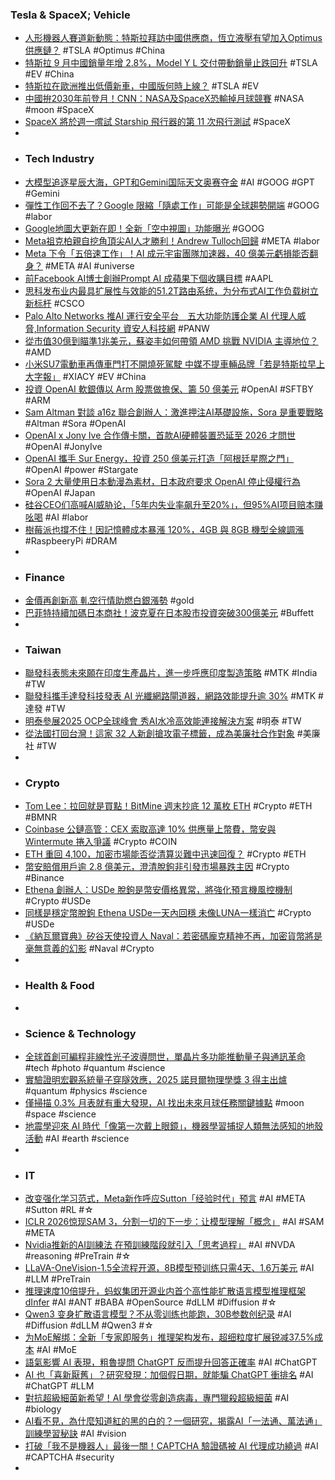 ### Tesla & SpaceX; Vehicle
- [人形機器人賽道新動態：特斯拉拜訪中國供應商，恆立液壓有望加入Optimus供應鏈？](https://hao.cnyes.com/post/199831) #TSLA #Optimus #China
- [特斯拉 9 月中國銷量年增 2.8%，Model Y L 交付帶動銷量止跌回升](https://today.line.me/tw/v3/article/pePMEnN) #TSLA #EV #China
- [特斯拉在歐洲推出低價新車，中國版何時上線？](https://hao.cnyes.com/post/200180) #TSLA #EV
- [中國拚2030年前登月！CNN：NASA及SpaceX恐輸掉月球競賽](https://tw.news.yahoo.com/中國拚2030年前登月-cnn-nasa及spacex恐輸掉月球競賽-013003923.html) #NASA #moon #SpaceX
- [SpaceX 將於週一嚐試 Starship 飛行器的第 11 次飛行測試](https://www.arch-web.com.tw/综合新闻/spacex-將於週一嚐試-starship-飛行器的第-11-次飛行測試/135684/) #SpaceX
-
- ### Tech Industry
- [大模型追逐星辰大海，GPT和Gemini国际天文奥赛夺金](https://www.jiqizhixin.com/articles/2025-10-13-4) #AI #GOOG #GPT #Gemini
- [彈性工作回不去了？Google 限縮「隨處工作」可能是全球趨勢開端](https://technews.tw/2025/10/13/google-tightens-work-from-anywhere-policy/) #GOOG #labor
- [Google地圖大更新在即！全新「空中視圖」功能曝光](https://www.sogi.com.tw/articles/google-maps/6266757) #GOOG
- [Meta祖克柏親自挖角頂尖AI人才勝利！Andrew Tulloch回歸](https://news.cnyes.com/news/id/6187633) #META #labor
- [Meta 下令「五倍速工作」！AI 成元宇宙團隊加速器，40 億美元虧損能否翻身？](https://technews.tw/2025/10/13/metaverse-team-told-to-work-five-times-faster-with-ai/) #META #AI #universe
- [前Facebook AI博士創辦Prompt AI 成蘋果下個收購目標](https://www.technice.com.tw/issues/ai/195088/) #AAPL
- [思科发布业内最具扩展性与效能的51.2T路由系统，为分布式AI工作负载树立新标杆](https://www.jiqizhixin.com/articles/2025-10-13) #CSCO
- [Palo Alto Networks 推AI 運行安全平台　五大功能防護企業 AI 代理人威脅,Information Security 資安人科技網](https://www.informationsecurity.com.tw/article/article_detail.aspx?aid=12328) #PANW
- [從市值30億到瞄準1兆美元，蘇姿丰如何帶領 AMD 挑戰 NVIDIA 主導地位？](https://www.techbang.com/posts/125864-amd-lisa-su-nvidia-challenge) #AMD
- [小米SU7電動車再傳車門打不開燒死駕駛 中媒不提車輛品牌「若是特斯拉早上大字報」](https://tw.news.yahoo.com/小米su7電動車再傳車門打不開燒死駕駛-中媒不提車輛品牌-若是特斯拉早上大字報-072248151.html) #XIACY #EV #China
- [投資 OpenAI 軟銀傳以 Arm 股票做擔保、籌 50 億美元](https://technews.tw/2025/10/13/softbank-seeks-5-billion-margin-loan-backed-by-arm-stock/) #OpenAI #SFTBY #ARM
- [Sam Altman 對談 a16z 聯合創辦人：激進押注AI基礎設施，Sora 是重要戰略](https://www.blocktempo.com/sam-altman-a16z-infrastructure-betting-sora-strategic-tool/) #Altman #Sora #OpenAI
- [OpenAI x Jony Ive 合作傳卡關，首款AI硬體裝置恐延至 2026 才問世](https://www.techbang.com/posts/125795-openai-jony-ive-hardware-delay-2026) #OpenAI #JonyIve
- [OpenAI 攜手 Sur Energy，投資 250 億美元打造「阿根廷星際之門」](https://technews.tw/2025/10/13/openai-and-sur-energy-sign-25-billion-data-center-deal-in-argentina/) #OpenAI #power #Stargate
- [Sora 2 大量使用日本動漫為素材，日本政府要求 OpenAI 停止侵權行為](https://technews.tw/2025/10/13/japan-government-requests-openai-stop-copyright-infringement-sora-2/) #OpenAI #Japan
- [硅谷CEO们高喊AI威胁论，「5年内失业率飙升至20%」，但95%AI项目赔本赚吆喝](https://www.jiqizhixin.com/articles/2025-10-12-6) #AI #labor
- [樹莓派也撐不住！因記憶體成本暴漲 120%，4GB 與 8GB 機型全線調漲](https://www.techbang.com/posts/125818-raspberry-pi-price-hike-memory-cost) #RaspbeeryPi #DRAM
-
- ### Finance
- [金價再創新高 軋空行情助燃白銀漲勢](https://news.cnyes.com/news/id/6188192) #gold
- [巴菲特持續加碼日本商社！波克夏在日本股市投資突破300億美元](https://news.cnyes.com/news/id/6187586) #Buffett
-
- ### Taiwan
- [聯發科表態未來願在印度生產晶片，進一步呼應印度製造策略](https://technews.tw/2025/10/13/mediatek-expresses-its-willingness-to-produce-chips-in-india-in-the-future/) #MTK #India #TW
- [聯發科攜手達發科技發表 AI 光纖網路閘道器，網路效能提升逾 30%](https://technews.tw/2025/10/13/mediatek-and-dafa-technology-jointly-launch-ai-optical-network-gateway/) #MTK #達發 #TW
- [明泰參展2025 OCP全球峰會 秀AI水冷高效能連接解決方案](https://ec.ltn.com.tw/article/breakingnews/5209227) #明泰 #TW
- [從法國打回台灣！這家 32 人新創搶攻電子標籤，成為美廉社合作對象](https://technews.tw/2025/10/13/m2comm/) #美廉社 #TW
-
- ### Crypto
- [Tom Lee：拉回就是買點！BitMine 週末抄底 12 萬枚 ETH](https://abmedia.io/tom-lee-buying-opportunity-for-bitmine) #Crypto #ETH #BMNR
- [Coinbase 公鏈高管：CEX 索取高達 10% 供應量上幣費，幣安與 Wintermute 捲入爭議](https://abmedia.io/coinbase-brian-armstrong-binance) #Crypto #COIN
- [ETH 重回 4,100，加密市場能否從清算災難中迅速回復？](https://abmedia.io/market-update-as-of-13th-oct-2025) #Crypto #ETH
- [幣安賠償用戶逾 2.8 億美元，澄清脫鉤非引發市場暴跌主因](https://abmedia.io/binance-compensation-announcement) #Crypto #Binance
- [Ethena 創辦人：USDe 脫鉤是幣安價格異常，將強化預言機風控機制](https://abmedia.io/ethena-founder-response-usde-depeg) #Crypto #USDe
- [同樣是穩定幣脫鉤 Ethena USDe一天內回穩 未像LUNA一樣消亡](https://news.cnyes.com/news/id/6188812) #Crypto #USDe
- [《納瓦爾寶典》矽谷天使投資人 Naval：若密碼龐克精神不再，加密貨幣將是毫無意義的幻影](https://abmedia.io/naval-cryptopunk-bubble-cryptocurrency) #Naval #Crypto
-
- ### Health & Food
-
- ### Science & Technology
- [全球首創可編程非線性光子波導問世，單晶片多功能推動量子與通訊革命](https://technews.tw/2025/10/12/ntt-research-unveils-programmable-nonlinear-photonic-chip-developed-with-cornell-and-stanford/) #tech #photo #quantum #science
- [實驗證明宏觀系統量子穿隧效應，2025 諾貝爾物理學獎 3 得主出爐](https://technews.tw/2025/10/07/quantum-tunneling-josephson-effect/) #quantum #physics #science
- [僅掃描 0.3% 月表就有重大發現，AI 找出未來月球任務關鍵據點](https://technews.tw/2025/10/13/ai-used-to-find-possible-cave-entrances-on-moon/) #moon #space #science
- [地震學迎來 AI 時代「像第一次戴上眼鏡」，機器學習捕捉人類無法感知的地殼活動](https://technews.tw/2025/10/13/how-ai-improves-earthquake-detection/) #AI #earth #science
-
- ### IT
- [改变强化学习范式，Meta新作呼应Sutton「经验时代」预言](https://www.jiqizhixin.com/articles/2025-10-13-8) #AI #META #Sutton #RL #☆
- [ICLR 2026惊现SAM 3，分割一切的下一步：让模型理解「概念」](https://www.jiqizhixin.com/articles/2025-10-13-5) #AI #SAM #META
- [Nvidia推新的AI訓練法 在預訓練階段就引入「思考過程」](https://www.technice.com.tw/issues/ai/195096/) #AI #NVDA #reasoning #PreTrain #☆
- [LLaVA-OneVision-1.5全流程开源，8B模型预训练只需4天、1.6万美元](https://www.jiqizhixin.com/articles/2025-10-13-7) #AI #LLM #PreTrain
- [推理速度10倍提升，蚂蚁集团开源业内首个高性能扩散语言模型推理框架dInfer](https://www.jiqizhixin.com/articles/2025-10-13-9) #AI #ANT #BABA #OpenSource #dLLM #Diffusion #☆
- [Qwen3 变身扩散语言模型？不从零训练也能跑，30B参数创纪录](https://www.jiqizhixin.com/articles/2025-10-12-5) #AI #Diffusion #dLLM #Qwen3 #☆
- [为MoE解绑：全新「专家即服务」推理架构发布，超细粒度扩展锐减37.5%成本](https://www.jiqizhixin.com/articles/2025-10-13-3) #AI #MoE
- [語氣影響 AI 表現，粗魯提問 ChatGPT 反而提升回答正確率](https://technews.tw/2025/10/13/being-rude-to-chatgpt-gets-more-accurate-answers-than-politeness/) #AI #ChatGPT
- [AI 也「喜新厭舊」？研究發現：加個假日期，就能騙 ChatGPT 衝排名](https://www.inside.com.tw/article/39807-fool-ai-models-fake-dates-boost-visibility) #AI #ChatGPT #LLM
- [對抗超級細菌新希望！AI 學會從零創造病毒，專門獵殺超級細菌](https://technews.tw/2025/10/13/ai-learns-to-create-viruses-from-scratch/) #AI #biology
- [AI看不見，為什麼知道紅的黑的白的？一個研究，揭露AI「一法通、萬法通」訓練學習秘訣](https://www.bnext.com.tw/article/84735/ai-learning-visual-prior-meta-oxford) #AI #vision
- [打破「我不是機器人」最後一關！CAPTCHA 驗證碼被 AI 代理成功繞過](https://techorange.com/2025/10/13/captcha-ai-agent-crack-chatgpt/) #AI #CAPTCHA #security
-